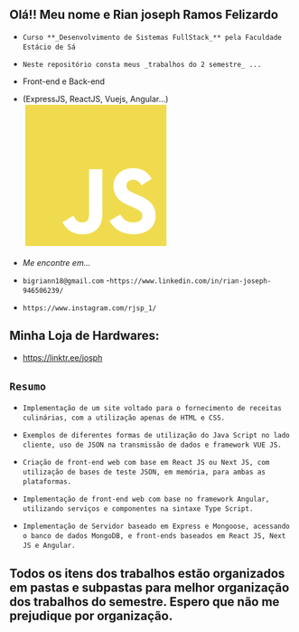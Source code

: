 ## Olá!! Meu nome e Rian joseph Ramos Felizardo 
- `Curso **_Desenvolvimento de Sistemas FullStack_** pela Faculdade Estácio de Sá`

- `Neste repositório consta meus _trabalhos do 2 semestre_ ... `
- Front-end e Back-end 
- (ExpressJS, ReactJS, Vuejs, Angular...)
![javascript](https://raw.githubusercontent.com/devicons/devicon/master/icons/javascript/javascript-plain.svg)


- *Me encontre em...* 
- `bigriann18@gmail.com`
-`https://www.linkedin.com/in/rian-joseph-946506239/`
- `https://www.instagram.com/rjsp_1/`

## Minha Loja de Hardwares:

- https://linktr.ee/josph

## `Resumo`

- `Implementação de um site voltado para o fornecimento de receitas culinárias, com a utilização apenas de HTML e CSS.`

- `Exemplos de diferentes formas de utilização do Java Script no lado cliente, uso de JSON na transmissão de dados e framework VUE JS.`

- `Criação de front-end web com base em React JS ou Next JS, com utilização de bases de teste JSON, em memória, para ambas as plataformas.`

- `Implementação de front-end web com base no framework Angular, utilizando serviços e componentes na sintaxe Type Script.`

- `Implementação de Servidor baseado em Express e Mongoose, acessando o banco de dados MongoDB, e front-ends baseados em React JS, Next JS e Angular.`

## Todos os itens dos trabalhos estão organizados em pastas e subpastas para melhor organização dos trabalhos do semestre. Espero que não me prejudique por organização.
